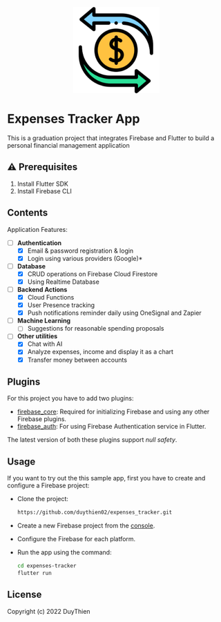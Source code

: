 <div align="center">
<img src="./assets/images/logo.png" alt="Logo" width="200">
</div>

# Expenses Tracker App

This is a graduation project that integrates Firebase and Flutter to build a personal financial management application

## ⚠️ Prerequisites

1. Install Flutter SDK
2. Install Firebase CLI

## Contents

Application Features:

- [ ] **Authentication**
  - [x] Email & password registration & login
  - [x] Login using various providers (Google)*

- [ ] **Database**
  - [x] CRUD operations on Firebase Cloud Firestore
  - [x] Using Realtime Database

- [ ] **Backend Actions**
  - [x] Cloud Functions
  - [x] User Presence tracking
  - [x] Push notifications reminder daily using OneSignal and Zapier

- [ ] **Machine Learning**
  - [ ] Suggestions for reasonable spending proposals
     
- [ ] **Other utilities**
  - [x] Chat with AI
  - [x] Analyze expenses, income and display it as a chart
  - [x] Transfer money between accounts
## Plugins

For this project you have to add two plugins:

- [firebase_core](https://pub.dev/packages/firebase_core): Required for initializing Firebase and using any other Firebase plugins.
- [firebase_auth](https://pub.dev/packages/firebase_auth): For using Firebase Authentication service in Flutter.

The latest version of both these plugins support *null safety*.

## Usage

If you want to try out the this sample app, first you have to create and configure a Firebase project:

* Clone the project:
  
  ```bash
  https://github.com/duythien02/expenses_tracker.git
  ```

* Create a new Firebase project from the [console](https://console.firebase.google.com/).

* Configure the Firebase for each platform.

* Run the app using the command:
  
  ```bash
  cd expenses-tracker
  flutter run
  ```
## License

Copyright (c) 2022 DuyThien

